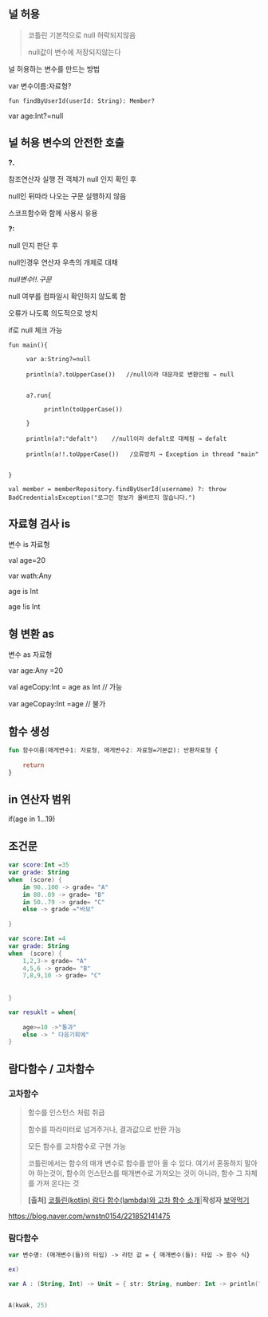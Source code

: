 ## 널 허용

> 코틀린 기본적으로 null 허락되지않음
>
> null값이 변수에 저장되지않는다



널 허용하는 변수를 만드는 방법

var 변수이름:자료형?



```
fun findByUserId(userId: String): Member?
```



var age:Int?=null



## 널 허용 변수의 안전한 호출

**?.**

참조연산자 실행 전 객체가 null 인지 확인 후

null인 뒤따라 나오는 구문 실행하지 않음

스코프함수와 함께 사용시 유용



**?:**

null 인지 판단 후

null인경우 연산자 우측의 개체로 대채



**null변수*!!.*구문**

null 여부를 컴파일시 확인하지 않도록 함

오류가 나도록 의도적으로 방치

if로 null 체크 가능



```
fun main(){

     var a:String?=null

     println(a?.toUpperCase())   //null이라 대문자로 변환안됨 → null


     a?.run{

          println(toUpperCase())

     }

     println(a?:"defalt")    //null이라 defalt로 대체됨 → defalt
     
     println(a!!.toUpperCase())   /오류방치 → Exception in thread "main" 


}

```



```
val member = memberRepository.findByUserId(username) ?: throw BadCredentialsException("로그인 정보가 올바르지 않습니다.")
```



## 자료형 검사 is

변수 is 자료형

val age=20

var wath:Any



age is Int 

age !is Int

## 형 변환 as

변수 as 자료형

var age:Any =20

val ageCopy:Int = age as Int    // 가능 

var ageCopay:Int =age // 불가



## 함수 생성

```kotlin
fun 함수이름(매게변수1: 자료형, 매게변수2: 자료형=기본값): 반환자료형 {
    
    return 
}
```





## in 연산자  범위

if(age in 1...19)      





## 조건문



```kotlin
var score:Int =35
var grade: String
when  (score) {
    in 90..100 -> grade= "A"
    in 80..89 -> grade= "B"
    in 50..79 -> grade= "C"
    else -> grade ="바보"
    
}
```

```kotlin
var score:Int =4
var grade: String
when  (score) {
    1,2,3-> grade= "A"
    4,5,6 -> grade= "B"
    7,8,9,10 -> grade= "C"
    
    
}
```

```kotlin
var resuklt = when{
    
    age>=10 ->"통과"
    else -> " 다음기회에"
}
```



## 람다함수 / 고차함수

### 고차함수

> 함수를 인스턴스 처럼 취급 
>
> 함수를 파라미터로 넘겨주거나, 결과값으로 반환 가능 
>
> 모든 함수를 고차함수로 구현 가능
>
> 코틀린에서는 함수의 매개 변수로 함수를 받아 올 수 있다. 여기서 혼동하지 말아야 하는것이, 함수의 인스턴스를 매개변수로 가져오는 것이 아니라, 함수 그 자체를 가져 온다는 것 
>
> **[출처]** [코틀린(kotlin) 람다 함수(lambda)와 고차 함수 소개](https://blog.naver.com/wnstn0154/221852141475)|**작성자** [보약먹기](https://blog.naver.com/wnstn0154)



https://blog.naver.com/wnstn0154/221852141475

### 람다함수



```kotlin
var 변수명: (매개변수(들)의 타입) -> 리턴 값 = { 매개변수(들): 타입 -> 함수 식}

ex)

var A : (String, Int) -> Unit = { str: String, number: Int -> println("$str 은 $number")}


A(kwak, 25)

```

